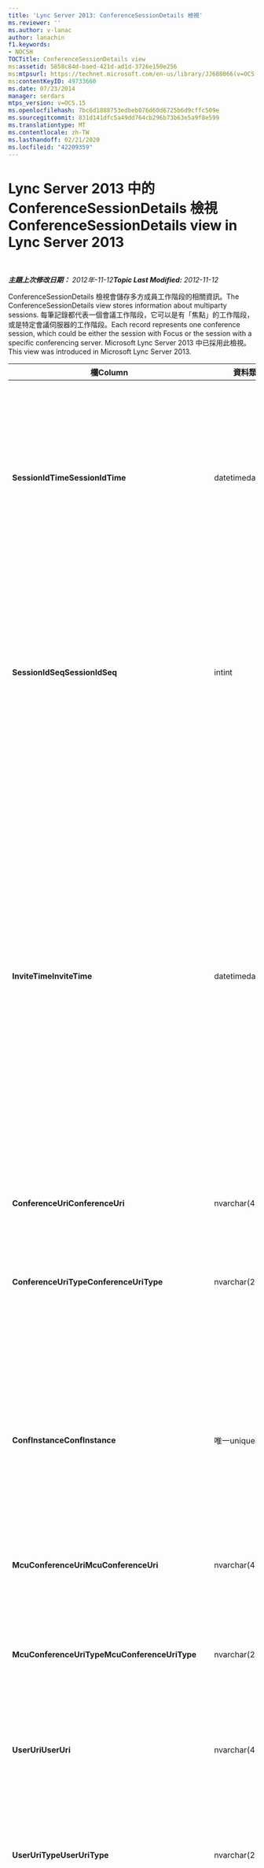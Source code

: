 ```yaml
---
title: 'Lync Server 2013: ConferenceSessionDetails 檢視'
ms.reviewer: ''
ms.author: v-lanac
author: lanachin
f1.keywords:
- NOCSH
TOCTitle: ConferenceSessionDetails view
ms:assetid: 5858c84d-baed-421d-ad1d-3726e150e256
ms:mtpsurl: https://technet.microsoft.com/en-us/library/JJ688066(v=OCS.15)
ms:contentKeyID: 49733660
ms.date: 07/23/2014
manager: serdars
mtps_version: v=OCS.15
ms.openlocfilehash: 7bc6d1888753edbeb076d60d6725b6d9cffc509e
ms.sourcegitcommit: 831d141dfc5a49dd764cb296b73b63e5a9f8e599
ms.translationtype: MT
ms.contentlocale: zh-TW
ms.lasthandoff: 02/21/2020
ms.locfileid: "42209359"
---
```

<div data-xmlns="http://www.w3.org/1999/xhtml">

<div class="topic" data-xmlns="http://www.w3.org/1999/xhtml" data-msxsl="urn:schemas-microsoft-com:xslt" data-cs="https://msdn.microsoft.com/">

<div data-asp="https://msdn2.microsoft.com/asp">

# <a name="conferencesessiondetails-view-in-lync-server-2013"></a><span data-ttu-id="6422e-102">Lync Server 2013 中的 ConferenceSessionDetails 檢視</span><span class="sxs-lookup"><span data-stu-id="6422e-102">ConferenceSessionDetails view in Lync Server 2013</span></span>

</div>

<div id="mainSection">

<div id="mainBody">

<span> </span>

<span data-ttu-id="6422e-103">_**主題上次修改日期：** 2012年-11-12_</span><span class="sxs-lookup"><span data-stu-id="6422e-103">_**Topic Last Modified:** 2012-11-12_</span></span>

<span data-ttu-id="6422e-104">ConferenceSessionDetails 檢視會儲存多方成員工作階段的相關資訊。</span><span class="sxs-lookup"><span data-stu-id="6422e-104">The ConferenceSessionDetails view stores information about multiparty sessions.</span></span> <span data-ttu-id="6422e-105">每筆記錄都代表一個會議工作階段，它可以是有「焦點」的工作階段，或是特定會議伺服器的工作階段。</span><span class="sxs-lookup"><span data-stu-id="6422e-105">Each record represents one conference session, which could be either the session with Focus or the session with a specific conferencing server.</span></span> <span data-ttu-id="6422e-106">Microsoft Lync Server 2013 中已採用此檢視。</span><span class="sxs-lookup"><span data-stu-id="6422e-106">This view was introduced in Microsoft Lync Server 2013.</span></span>


<table>
<colgroup>
<col style="width: 33%" />
<col style="width: 33%" />
<col style="width: 33%" />
</colgroup>
<thead>
<tr class="header">
<th><span data-ttu-id="6422e-107">欄</span><span class="sxs-lookup"><span data-stu-id="6422e-107">Column</span></span></th>
<th><span data-ttu-id="6422e-108">資料類型</span><span class="sxs-lookup"><span data-stu-id="6422e-108">Data Type</span></span></th>
<th><span data-ttu-id="6422e-109">詳細資料</span><span class="sxs-lookup"><span data-stu-id="6422e-109">Details</span></span></th>
</tr>
</thead>
<tbody>
<tr class="odd">
<td><p><span data-ttu-id="6422e-110"><strong>SessionIdTime</strong></span><span class="sxs-lookup"><span data-stu-id="6422e-110"><strong>SessionIdTime</strong></span></span></p></td>
<td><p><span data-ttu-id="6422e-111">datetime</span><span class="sxs-lookup"><span data-stu-id="6422e-111">datetime</span></span></p></td>
<td><p><span data-ttu-id="6422e-112">工作階段要求的時間。</span><span class="sxs-lookup"><span data-stu-id="6422e-112">Time of session request.</span></span> <span data-ttu-id="6422e-113">與 SessionIdSeq 搭配使用，以唯一識別工作階段。</span><span class="sxs-lookup"><span data-stu-id="6422e-113">Used in conjunction with SessionIdSeq to uniquely identify a session.</span></span> <span data-ttu-id="6422e-114"><a href="lync-server-2013-dialogs-table.md">Dialogs 表格 Lync Server 2013 中的</a>如需詳細資訊，請參閱。</span><span class="sxs-lookup"><span data-stu-id="6422e-114">See the <a href="lync-server-2013-dialogs-table.md">Dialogs table in Lync Server 2013</a> for more information.</span></span></p></td>
</tr>
<tr class="even">
<td><p><span data-ttu-id="6422e-115"><strong>SessionIdSeq</strong></span><span class="sxs-lookup"><span data-stu-id="6422e-115"><strong>SessionIdSeq</strong></span></span></p></td>
<td><p><span data-ttu-id="6422e-116">int</span><span class="sxs-lookup"><span data-stu-id="6422e-116">int</span></span></p></td>
<td><p><span data-ttu-id="6422e-117">識別工作階段的 ID 號碼。</span><span class="sxs-lookup"><span data-stu-id="6422e-117">ID number to identify the session.</span></span> <span data-ttu-id="6422e-118">與 SessionIdTime 搭配使用，以唯一識別工作階段。</span><span class="sxs-lookup"><span data-stu-id="6422e-118">Used in conjunction with SessionIdTime to uniquely identify a session.</span></span> <span data-ttu-id="6422e-119"><a href="lync-server-2013-dialogs-table.md">Dialogs 表格 Lync Server 2013 中的</a>如需詳細資訊，請參閱。</span><span class="sxs-lookup"><span data-stu-id="6422e-119">See the <a href="lync-server-2013-dialogs-table.md">Dialogs table in Lync Server 2013</a> for more information.</span></span></p></td>
</tr>
<tr class="odd">
<td><p><span data-ttu-id="6422e-120"><strong>InviteTime</strong></span><span class="sxs-lookup"><span data-stu-id="6422e-120"><strong>InviteTime</strong></span></span></p></td>
<td><p><span data-ttu-id="6422e-121">datetime</span><span class="sxs-lookup"><span data-stu-id="6422e-121">datetime</span></span></p></td>
<td><p><span data-ttu-id="6422e-p104">第一個 INVITE 要求的時間。此欄位通常會使用從工作階段之初始 INVITE 訊息中產生的資料來填入。如果沒有 INVITE 訊息，則會使用第一個相關的 SIP 訊息 (BYE、CANCEL、MESSAGE 或 INFO) 的日期與時間來填入。此欄位通常會使用從工作階段之初始 INVITE 訊息中產生的資料來填入。如果沒有 INVITE 訊息，則會使用第一個相關的 SIP 訊息 (BYE、CANCEL、MESSAGE 或 INFO) 的日期與時間來填入。</span><span class="sxs-lookup"><span data-stu-id="6422e-p104">Time of the first INVITE request. This field is typically populated by data generated from the initial INVITE message in the session. If there is no INVITE message then the field is populated with the date and time of the first relevant SIP message (BYE, CANCEL, MESSAGE, or INFO).</span></span></p></td>
</tr>
<tr class="even">
<td><p><span data-ttu-id="6422e-125"><strong>ConferenceUri</strong></span><span class="sxs-lookup"><span data-stu-id="6422e-125"><strong>ConferenceUri</strong></span></span></p></td>
<td><p><span data-ttu-id="6422e-126">nvarchar(450)</span><span class="sxs-lookup"><span data-stu-id="6422e-126">nvarchar(450)</span></span></p></td>
<td><p><span data-ttu-id="6422e-127">會議的 URI。</span><span class="sxs-lookup"><span data-stu-id="6422e-127">URI of the conference.</span></span></p></td>
</tr>
<tr class="odd">
<td><p><span data-ttu-id="6422e-128"><strong>ConferenceUriType</strong></span><span class="sxs-lookup"><span data-stu-id="6422e-128"><strong>ConferenceUriType</strong></span></span></p></td>
<td><p><span data-ttu-id="6422e-129">nvarchar(256)</span><span class="sxs-lookup"><span data-stu-id="6422e-129">nvarchar(256)</span></span></p></td>
<td><p><span data-ttu-id="6422e-130">會議 URI 的類型。</span><span class="sxs-lookup"><span data-stu-id="6422e-130">Type of conference URI.</span></span> <span data-ttu-id="6422e-131">請參閱<a href="lync-server-2013-uritypes-table.md">Lync Server 2013 中的 UriTypes 表格</a>如需詳細資訊。</span><span class="sxs-lookup"><span data-stu-id="6422e-131">See the <a href="lync-server-2013-uritypes-table.md">UriTypes table in Lync Server 2013</a> for more information.</span></span></p></td>
</tr>
<tr class="even">
<td><p><span data-ttu-id="6422e-132"><strong>ConfInstance</strong></span><span class="sxs-lookup"><span data-stu-id="6422e-132"><strong>ConfInstance</strong></span></span></p></td>
<td><p><span data-ttu-id="6422e-133">唯一</span><span class="sxs-lookup"><span data-stu-id="6422e-133">uniqueidentifier</span></span></p></td>
<td><p><span data-ttu-id="6422e-p106">可區分週期性會議的執行個體的識別碼。每個週期性會議執行個體都會有相同的 ConferenceURI 且不同的 ConfInstance 值。</span><span class="sxs-lookup"><span data-stu-id="6422e-p106">Identifier that differentiates between instances of recurring conferences. Each recurring conference instance has the same ConferenceURI but a different ConfInstance value.</span></span></p></td>
</tr>
<tr class="odd">
<td><p><span data-ttu-id="6422e-136"><strong>McuConferenceUri</strong></span><span class="sxs-lookup"><span data-stu-id="6422e-136"><strong>McuConferenceUri</strong></span></span></p></td>
<td><p><span data-ttu-id="6422e-137">nvarchar(450)</span><span class="sxs-lookup"><span data-stu-id="6422e-137">nvarchar(450)</span></span></p></td>
<td><p><span data-ttu-id="6422e-138">會議伺服器的 URI。</span><span class="sxs-lookup"><span data-stu-id="6422e-138">URI of the conferencing server.</span></span></p></td>
</tr>
<tr class="even">
<td><p><span data-ttu-id="6422e-139"><strong>McuConferenceUriType</strong></span><span class="sxs-lookup"><span data-stu-id="6422e-139"><strong>McuConferenceUriType</strong></span></span></p></td>
<td><p><span data-ttu-id="6422e-140">nvarchar(256)</span><span class="sxs-lookup"><span data-stu-id="6422e-140">nvarchar(256)</span></span></p></td>
<td><p><span data-ttu-id="6422e-141">會議伺服器 URI 的類型。</span><span class="sxs-lookup"><span data-stu-id="6422e-141">Type of conferencing server URI.</span></span> <span data-ttu-id="6422e-142">請參閱<a href="lync-server-2013-uritypes-table.md">Lync Server 2013 中的 UriTypes 表格</a>如需詳細資訊。</span><span class="sxs-lookup"><span data-stu-id="6422e-142">See the <a href="lync-server-2013-uritypes-table.md">UriTypes table in Lync Server 2013</a> for more information.</span></span></p></td>
</tr>
<tr class="odd">
<td><p><span data-ttu-id="6422e-143"><strong>UserUri</strong></span><span class="sxs-lookup"><span data-stu-id="6422e-143"><strong>UserUri</strong></span></span></p></td>
<td><p><span data-ttu-id="6422e-144">nvarchar(450)</span><span class="sxs-lookup"><span data-stu-id="6422e-144">nvarchar(450)</span></span></p></td>
<td><p><span data-ttu-id="6422e-145">工作階段中所含之使用者的 URI。</span><span class="sxs-lookup"><span data-stu-id="6422e-145">URI of the user involved in the session.</span></span></p></td>
</tr>
<tr class="even">
<td><p><span data-ttu-id="6422e-146"><strong>UserUriType</strong></span><span class="sxs-lookup"><span data-stu-id="6422e-146"><strong>UserUriType</strong></span></span></p></td>
<td><p><span data-ttu-id="6422e-147">nvarchar(256)</span><span class="sxs-lookup"><span data-stu-id="6422e-147">nvarchar(256)</span></span></p></td>
<td><p><span data-ttu-id="6422e-148">屬於工作階段一部分之使用者的 URI 類型。</span><span class="sxs-lookup"><span data-stu-id="6422e-148">Type of URI of the user whose was part of the session.</span></span> <span data-ttu-id="6422e-149">請參閱<a href="lync-server-2013-uritypes-table.md">Lync Server 2013 中的 UriTypes 表格</a>如需詳細資訊。</span><span class="sxs-lookup"><span data-stu-id="6422e-149">See the <a href="lync-server-2013-uritypes-table.md">UriTypes table in Lync Server 2013</a> for more information.</span></span></p></td>
</tr>
<tr class="odd">
<td><p><span data-ttu-id="6422e-150"><strong>UserTenant</strong></span><span class="sxs-lookup"><span data-stu-id="6422e-150"><strong>UserTenant</strong></span></span></p></td>
<td><p><span data-ttu-id="6422e-151">nvarchar(256)</span><span class="sxs-lookup"><span data-stu-id="6422e-151">nvarchar(256)</span></span></p></td>
<td><p><span data-ttu-id="6422e-152">屬於工作階段一部分之使用者的租用戶。</span><span class="sxs-lookup"><span data-stu-id="6422e-152">Tenant of the user whose was part of the session.</span></span> <span data-ttu-id="6422e-153">請參閱<a href="lync-server-2013-tenants-table.md">Lync Server 2013 中的租用戶表</a>如需詳細資訊。</span><span class="sxs-lookup"><span data-stu-id="6422e-153">See the <a href="lync-server-2013-tenants-table.md">Tenants table in Lync Server 2013</a> for more information.</span></span></p></td>
</tr>
<tr class="even">
<td><p><span data-ttu-id="6422e-154"><strong>UserEndpointId</strong></span><span class="sxs-lookup"><span data-stu-id="6422e-154"><strong>UserEndpointId</strong></span></span></p></td>
<td><p><span data-ttu-id="6422e-155">唯一</span><span class="sxs-lookup"><span data-stu-id="6422e-155">uniqueidentifier</span></span></p></td>
<td><p><span data-ttu-id="6422e-156">屬於工作階段一部分之使用者的唯一識別碼。</span><span class="sxs-lookup"><span data-stu-id="6422e-156">Unique identifier of the user whose was part of the session.</span></span></p></td>
</tr>
<tr class="odd">
<td><p><span data-ttu-id="6422e-157"><strong>EndTime</strong></span><span class="sxs-lookup"><span data-stu-id="6422e-157"><strong>EndTime</strong></span></span></p></td>
<td><p><span data-ttu-id="6422e-158">datetime</span><span class="sxs-lookup"><span data-stu-id="6422e-158">datetime</span></span></p></td>
<td><p><span data-ttu-id="6422e-159">工作階段的結束時間。</span><span class="sxs-lookup"><span data-stu-id="6422e-159">End time of the session.</span></span></p></td>
</tr>
<tr class="even">
<td><p><span data-ttu-id="6422e-160"><strong>ConferenceClientVersion</strong></span><span class="sxs-lookup"><span data-stu-id="6422e-160"><strong>ConferenceClientVersion</strong></span></span></p></td>
<td><p><span data-ttu-id="6422e-161">nvarchar(256)</span><span class="sxs-lookup"><span data-stu-id="6422e-161">nvarchar(256)</span></span></p></td>
<td><p><span data-ttu-id="6422e-162">會議伺服器的版本。</span><span class="sxs-lookup"><span data-stu-id="6422e-162">Version of conference server.</span></span></p></td>
</tr>
<tr class="odd">
<td><p><span data-ttu-id="6422e-163"><strong>ConferenceClientType</strong></span><span class="sxs-lookup"><span data-stu-id="6422e-163"><strong>ConferenceClientType</strong></span></span></p></td>
<td><p><span data-ttu-id="6422e-164">int</span><span class="sxs-lookup"><span data-stu-id="6422e-164">int</span></span></p></td>
<td><p><span data-ttu-id="6422e-165">會議伺服器的類型。</span><span class="sxs-lookup"><span data-stu-id="6422e-165">Type of conference server.</span></span> <span data-ttu-id="6422e-166">請參閱<a href="lync-server-2013-useragentdef-table.md">Lync Server 2013 中的 UserAgentDef 表</a>如需詳細資訊。</span><span class="sxs-lookup"><span data-stu-id="6422e-166">See the <a href="lync-server-2013-useragentdef-table.md">UserAgentDef table in Lync Server 2013</a> for more information.</span></span></p></td>
</tr>
<tr class="even">
<td><p><span data-ttu-id="6422e-167"><strong>ConferenceCategory</strong></span><span class="sxs-lookup"><span data-stu-id="6422e-167"><strong>ConferenceCategory</strong></span></span></p></td>
<td><p><span data-ttu-id="6422e-168">nvarchar(64)</span><span class="sxs-lookup"><span data-stu-id="6422e-168">nvarchar(64)</span></span></p></td>
<td><p><span data-ttu-id="6422e-169">會議伺服器類別。</span><span class="sxs-lookup"><span data-stu-id="6422e-169">Conference server category.</span></span></p></td>
</tr>
<tr class="odd">
<td><p><span data-ttu-id="6422e-170"><strong>UserClientVersion</strong></span><span class="sxs-lookup"><span data-stu-id="6422e-170"><strong>UserClientVersion</strong></span></span></p></td>
<td><p><span data-ttu-id="6422e-171">nvarchar(256)</span><span class="sxs-lookup"><span data-stu-id="6422e-171">nvarchar(256)</span></span></p></td>
<td><p><span data-ttu-id="6422e-172">參與工作階段之使用者所使用的用戶端版本。</span><span class="sxs-lookup"><span data-stu-id="6422e-172">Version of client used by the user who participated in the session.</span></span></p></td>
</tr>
<tr class="even">
<td><p><span data-ttu-id="6422e-173"><strong>UserClientType</strong></span><span class="sxs-lookup"><span data-stu-id="6422e-173"><strong>UserClientType</strong></span></span></p></td>
<td><p><span data-ttu-id="6422e-174">int</span><span class="sxs-lookup"><span data-stu-id="6422e-174">int</span></span></p></td>
<td><p><span data-ttu-id="6422e-175">參與工作階段之使用者所使用的用戶端。</span><span class="sxs-lookup"><span data-stu-id="6422e-175">Client used by the user who participated in the session.</span></span> <span data-ttu-id="6422e-176">請參閱<a href="lync-server-2013-useragentdef-table.md">Lync Server 2013 中的 UserAgentDef 表</a>如需詳細資訊。</span><span class="sxs-lookup"><span data-stu-id="6422e-176">See the <a href="lync-server-2013-useragentdef-table.md">UserAgentDef table in Lync Server 2013</a> for more details.</span></span></p></td>
</tr>
<tr class="odd">
<td><p><span data-ttu-id="6422e-177"><strong>UserClientCategory</strong></span><span class="sxs-lookup"><span data-stu-id="6422e-177"><strong>UserClientCategory</strong></span></span></p></td>
<td><p><span data-ttu-id="6422e-178">nvarchar(64)</span><span class="sxs-lookup"><span data-stu-id="6422e-178">nvarchar(64)</span></span></p></td>
<td><p><span data-ttu-id="6422e-179">屬於工作階段一部分之使用者所使用的用戶端類別名稱。</span><span class="sxs-lookup"><span data-stu-id="6422e-179">Name of the category of the client used by the user who was part of the session.</span></span></p></td>
</tr>
<tr class="even">
<td><p><span data-ttu-id="6422e-180"><strong>OnBehalfOfUri</strong></span><span class="sxs-lookup"><span data-stu-id="6422e-180"><strong>OnBehalfOfUri</strong></span></span></p></td>
<td><p><span data-ttu-id="6422e-181">nvarchar(450)</span><span class="sxs-lookup"><span data-stu-id="6422e-181">nvarchar(450)</span></span></p></td>
<td><p><span data-ttu-id="6422e-182">代表啟動工作階段之使用者的 URI。</span><span class="sxs-lookup"><span data-stu-id="6422e-182">URI of the user on whose behalf the session was started.</span></span></p></td>
</tr>
<tr class="odd">
<td><p><span data-ttu-id="6422e-183"><strong>OnBehalfOfUriType</strong></span><span class="sxs-lookup"><span data-stu-id="6422e-183"><strong>OnBehalfOfUriType</strong></span></span></p></td>
<td><p><span data-ttu-id="6422e-184">nvarchar(256)</span><span class="sxs-lookup"><span data-stu-id="6422e-184">nvarchar(256)</span></span></p></td>
<td><p><span data-ttu-id="6422e-185">代表啟動工作階段之使用者的 URI 類型。</span><span class="sxs-lookup"><span data-stu-id="6422e-185">Type of URI of the user on whose behalf the session was started.</span></span> <span data-ttu-id="6422e-186">請參閱<a href="lync-server-2013-uritypes-table.md">Lync Server 2013 中的 UriTypes 表格</a>如需詳細資訊。</span><span class="sxs-lookup"><span data-stu-id="6422e-186">See the <a href="lync-server-2013-uritypes-table.md">UriTypes table in Lync Server 2013</a> for more information.</span></span></p></td>
</tr>
<tr class="even">
<td><p><span data-ttu-id="6422e-187"><strong>OnBehalfOfTenant</strong></span><span class="sxs-lookup"><span data-stu-id="6422e-187"><strong>OnBehalfOfTenant</strong></span></span></p></td>
<td><p><span data-ttu-id="6422e-188">nvarchar(256)</span><span class="sxs-lookup"><span data-stu-id="6422e-188">nvarchar(256)</span></span></p></td>
<td><p><span data-ttu-id="6422e-189">代表啟動工作階段之使用者的租用戶。</span><span class="sxs-lookup"><span data-stu-id="6422e-189">Tenant of the user whose on behalf the session was started.</span></span> <span data-ttu-id="6422e-190">請參閱<a href="lync-server-2013-tenants-table.md">Lync Server 2013 中的租用戶表</a>如需詳細資訊。</span><span class="sxs-lookup"><span data-stu-id="6422e-190">See the <a href="lync-server-2013-tenants-table.md">Tenants table in Lync Server 2013</a> for more information.</span></span></p></td>
</tr>
<tr class="odd">
<td><p><span data-ttu-id="6422e-191"><strong>ReferredByUri</strong></span><span class="sxs-lookup"><span data-stu-id="6422e-191"><strong>ReferredByUri</strong></span></span></p></td>
<td><p><span data-ttu-id="6422e-192">nvarchar(450)</span><span class="sxs-lookup"><span data-stu-id="6422e-192">nvarchar(450)</span></span></p></td>
<td><p><span data-ttu-id="6422e-193">引用工作階段之使用者的 URI。</span><span class="sxs-lookup"><span data-stu-id="6422e-193">URI of the user who referred the session.</span></span></p></td>
</tr>
<tr class="even">
<td><p><span data-ttu-id="6422e-194"><strong>ReferredByUriType</strong></span><span class="sxs-lookup"><span data-stu-id="6422e-194"><strong>ReferredByUriType</strong></span></span></p></td>
<td><p><span data-ttu-id="6422e-195">nvarchar(256)</span><span class="sxs-lookup"><span data-stu-id="6422e-195">nvarchar(256)</span></span></p></td>
<td><p><span data-ttu-id="6422e-196">引用工作階段之使用者的 URI 類型。</span><span class="sxs-lookup"><span data-stu-id="6422e-196">Type of URI of the user who referred the session.</span></span> <span data-ttu-id="6422e-197">請參閱<a href="lync-server-2013-uritypes-table.md">Lync Server 2013 中的 UriTypes 表格</a>如需詳細資訊。</span><span class="sxs-lookup"><span data-stu-id="6422e-197">See the <a href="lync-server-2013-uritypes-table.md">UriTypes table in Lync Server 2013</a> for more information.</span></span></p></td>
</tr>
<tr class="odd">
<td><p><span data-ttu-id="6422e-198"><strong>ReferredByUriTenant</strong></span><span class="sxs-lookup"><span data-stu-id="6422e-198"><strong>ReferredByUriTenant</strong></span></span></p></td>
<td><p><span data-ttu-id="6422e-199">nvarchar(256)</span><span class="sxs-lookup"><span data-stu-id="6422e-199">nvarchar(256)</span></span></p></td>
<td><p><span data-ttu-id="6422e-200">引用工作階段之使用者的租用戶。</span><span class="sxs-lookup"><span data-stu-id="6422e-200">Tenant of the user who referred the session.</span></span> <span data-ttu-id="6422e-201">請參閱<a href="lync-server-2013-tenants-table.md">Lync Server 2013 中的租用戶表</a>如需詳細資訊。</span><span class="sxs-lookup"><span data-stu-id="6422e-201">See the <a href="lync-server-2013-tenants-table.md">Tenants table in Lync Server 2013</a> for more information.</span></span></p></td>
</tr>
<tr class="even">
<td><p><span data-ttu-id="6422e-202"><strong>DialogId</strong></span><span class="sxs-lookup"><span data-stu-id="6422e-202"><strong>DialogId</strong></span></span></p></td>
<td><p><span data-ttu-id="6422e-203">varstring(775)</span><span class="sxs-lookup"><span data-stu-id="6422e-203">varstring(775)</span></span></p></td>
<td><p><span data-ttu-id="6422e-p116">SIP 對話方塊識別碼。格式為</span><span class="sxs-lookup"><span data-stu-id="6422e-p116">SIP dialog ID. The format is</span></span></p>
<p><span data-ttu-id="6422e-206">： 對話方塊; 從標籤; 來標記</span><span class="sxs-lookup"><span data-stu-id="6422e-206">:dialog;from-tag;to-tag</span></span></p></td>
</tr>
<tr class="odd">
<td><p><span data-ttu-id="6422e-207"><strong>ReplaceDialogIdTime</strong></span><span class="sxs-lookup"><span data-stu-id="6422e-207"><strong>ReplaceDialogIdTime</strong></span></span></p></td>
<td><p><span data-ttu-id="6422e-208">datetime</span><span class="sxs-lookup"><span data-stu-id="6422e-208">datetime</span></span></p></td>
<td><p><span data-ttu-id="6422e-209">用來識別目前工作階段所取代之對話的識別碼。</span><span class="sxs-lookup"><span data-stu-id="6422e-209">ID number to identify the dialog which was replaced by current session.</span></span> <span data-ttu-id="6422e-210"><a href="lync-server-2013-dialogs-table.md">Dialogs 表格 Lync Server 2013 中的</a>如需詳細資訊，請參閱。</span><span class="sxs-lookup"><span data-stu-id="6422e-210">See the <a href="lync-server-2013-dialogs-table.md">Dialogs table in Lync Server 2013</a> for more information.</span></span></p></td>
</tr>
<tr class="even">
<td><p><span data-ttu-id="6422e-211"><strong>ReplaceDialogIdSeq</strong></span><span class="sxs-lookup"><span data-stu-id="6422e-211"><strong>ReplaceDialogIdSeq</strong></span></span></p></td>
<td><p><span data-ttu-id="6422e-212">int</span><span class="sxs-lookup"><span data-stu-id="6422e-212">int</span></span></p></td>
<td><p><span data-ttu-id="6422e-213">用來識別工作階段的識別碼。</span><span class="sxs-lookup"><span data-stu-id="6422e-213">ID number to identify the session.</span></span> <span data-ttu-id="6422e-214">可與 ReplaceDialogIdTime 搭配使用，來唯一識別此工作階段所取代的工作階段。</span><span class="sxs-lookup"><span data-stu-id="6422e-214">Used in conjunction with ReplaceDialogIdTime to uniquely identify a session that is replaced by this session.</span></span> <span data-ttu-id="6422e-215"><a href="lync-server-2013-dialogs-table.md">Dialogs 表格 Lync Server 2013 中的</a>如需詳細資訊，請參閱。</span><span class="sxs-lookup"><span data-stu-id="6422e-215">See the <a href="lync-server-2013-dialogs-table.md">Dialogs table in Lync Server 2013</a> for more information.</span></span></p></td>
</tr>
<tr class="odd">
<td><p><span data-ttu-id="6422e-216"><strong>ReplacesDialogId</strong></span><span class="sxs-lookup"><span data-stu-id="6422e-216"><strong>ReplacesDialogId</strong></span></span></p></td>
<td><p><span data-ttu-id="6422e-217">varchar(775)</span><span class="sxs-lookup"><span data-stu-id="6422e-217">varchar(775)</span></span></p></td>
<td><p><span data-ttu-id="6422e-p119">工作階段取代的 SIP 對話方塊識別碼。格式為：</span><span class="sxs-lookup"><span data-stu-id="6422e-p119">SIP dialog ID the session replaces. The format of the is:</span></span></p>
<p><span data-ttu-id="6422e-220">對話方塊; 從標籤; 來標記</span><span class="sxs-lookup"><span data-stu-id="6422e-220">dialog;from-tag;to-tag</span></span></p></td>
</tr>
<tr class="even">
<td><p><span data-ttu-id="6422e-221"><strong>IsStartedByConfServer</strong></span><span class="sxs-lookup"><span data-stu-id="6422e-221"><strong>IsStartedByConfServer</strong></span></span></p></td>
<td><p><span data-ttu-id="6422e-222">位元</span><span class="sxs-lookup"><span data-stu-id="6422e-222">bit</span></span></p></td>
<td><p><span data-ttu-id="6422e-223">指出是否要透過會議伺服器來啟動工作階段。</span><span class="sxs-lookup"><span data-stu-id="6422e-223">Indicates whether the session was started by the conferencing server.</span></span></p></td>
</tr>
<tr class="odd">
<td><p><span data-ttu-id="6422e-224"><strong>IsEndedByConfServer</strong></span><span class="sxs-lookup"><span data-stu-id="6422e-224"><strong>IsEndedByConfServer</strong></span></span></p></td>
<td><p><span data-ttu-id="6422e-225">位元</span><span class="sxs-lookup"><span data-stu-id="6422e-225">bit</span></span></p></td>
<td><p><span data-ttu-id="6422e-226">指出是否要透過會議伺服器來結束工作階段。</span><span class="sxs-lookup"><span data-stu-id="6422e-226">Indicates whether the session was ended by the conferencing server.</span></span></p></td>
</tr>
<tr class="even">
<td><p><span data-ttu-id="6422e-227"><strong>IsUserInternal</strong></span><span class="sxs-lookup"><span data-stu-id="6422e-227"><strong>IsUserInternal</strong></span></span></p></td>
<td><p><span data-ttu-id="6422e-228">位元</span><span class="sxs-lookup"><span data-stu-id="6422e-228">bit</span></span></p></td>
<td><p><span data-ttu-id="6422e-229">指出使用者是否會從內部網路登入。</span><span class="sxs-lookup"><span data-stu-id="6422e-229">Indicates whether the user logged on from the internal network.</span></span></p></td>
</tr>
<tr class="odd">
<td><p><span data-ttu-id="6422e-230"><strong>ResponseTime</strong></span><span class="sxs-lookup"><span data-stu-id="6422e-230"><strong>ResponseTime</strong></span></span></p></td>
<td><p><span data-ttu-id="6422e-231">datetime</span><span class="sxs-lookup"><span data-stu-id="6422e-231">datetime</span></span></p></td>
<td><p><span data-ttu-id="6422e-p120">回應第一個 INVITE 訊息的時間。此欄位通常會使用從工作階段之初始 INVITE 訊息中產生的資料來填入。如果沒有 INVITE 訊息，則會使用第一個相關的 SIP 訊息 (BYE、CANCEL、MESSAGE 或 INFO) 的日期與時間來填入。</span><span class="sxs-lookup"><span data-stu-id="6422e-p120">Time of the response to the first INVITE message. This field is typically populated by data generated from the initial INVITE message in the session. If there is no INVITE message then the field is populated with the date and time of the first relevant SIP message (BYE, CANCEL, MESSAGE, or INFO).</span></span></p></td>
</tr>
<tr class="even">
<td><p><span data-ttu-id="6422e-235"><strong>ResponseCode</strong></span><span class="sxs-lookup"><span data-stu-id="6422e-235"><strong>ResponseCode</strong></span></span></p></td>
<td><p><span data-ttu-id="6422e-236">int</span><span class="sxs-lookup"><span data-stu-id="6422e-236">int</span></span></p></td>
<td><p><span data-ttu-id="6422e-p121">工作階段邀請的 SIP 回應碼。此欄位通常會使用從工作階段之初始 INVITE 訊息中產生的資料來填入。如果沒有 INVITE 訊息，則會使用第一個相關的 SIP 訊息 (BYE、CANCEL、MESSAGE 或 INFO) 的日期與時間來填入。</span><span class="sxs-lookup"><span data-stu-id="6422e-p121">SIP response code to the session invitation. This field is typically populated by data generated from the initial INVITE message in the session. If there is no INVITE message then the field is populated with the date and time of the first relevant SIP message (BYE, CANCEL, MESSAGE, or INFO).</span></span></p></td>
</tr>
<tr class="odd">
<td><p><span data-ttu-id="6422e-240"><strong>DiagnosticId</strong></span><span class="sxs-lookup"><span data-stu-id="6422e-240"><strong>DiagnosticId</strong></span></span></p></td>
<td><p><span data-ttu-id="6422e-241">int</span><span class="sxs-lookup"><span data-stu-id="6422e-241">int</span></span></p></td>
<td><p><span data-ttu-id="6422e-242">從工作階段 SIP 標頭擷取而來的診斷識別碼。</span><span class="sxs-lookup"><span data-stu-id="6422e-242">Diagnostic ID captured from session SIP headers.</span></span></p></td>
</tr>
<tr class="even">
<td><p><span data-ttu-id="6422e-243"><strong>ContentType</strong></span><span class="sxs-lookup"><span data-stu-id="6422e-243"><strong>ContentType</strong></span></span></p></td>
<td><p><span data-ttu-id="6422e-244">nvarchar(256)</span><span class="sxs-lookup"><span data-stu-id="6422e-244">nvarchar(256)</span></span></p></td>
<td><p><span data-ttu-id="6422e-245">工作階段的內容類型。</span><span class="sxs-lookup"><span data-stu-id="6422e-245">Content type for the session.</span></span></p></td>
</tr>
<tr class="odd">
<td><p><span data-ttu-id="6422e-246"><strong>前端</strong></span><span class="sxs-lookup"><span data-stu-id="6422e-246"><strong>FrontEnd</strong></span></span></p></td>
<td><p><span data-ttu-id="6422e-247">nvarchar(256)</span><span class="sxs-lookup"><span data-stu-id="6422e-247">nvarchar(256)</span></span></p></td>
<td><p><span data-ttu-id="6422e-248">擷取工作階段適用之資料的前端伺服器 FQDN。</span><span class="sxs-lookup"><span data-stu-id="6422e-248">FQDN of the Front End server that captured the data for the session.</span></span></p></td>
</tr>
<tr class="even">
<td><p><span data-ttu-id="6422e-249"><strong>Pool</strong></span><span class="sxs-lookup"><span data-stu-id="6422e-249"><strong>Pool</strong></span></span></p></td>
<td><p><span data-ttu-id="6422e-250">nvarchar(256)</span><span class="sxs-lookup"><span data-stu-id="6422e-250">nvarchar(256)</span></span></p></td>
<td><p><span data-ttu-id="6422e-251">擷取工作階段適用之資料的集區 FQDN。</span><span class="sxs-lookup"><span data-stu-id="6422e-251">FQDN of the pool that captured the data for the session.</span></span></p></td>
</tr>
<tr class="odd">
<td><p><span data-ttu-id="6422e-252"><strong>MediationServer</strong></span><span class="sxs-lookup"><span data-stu-id="6422e-252"><strong>MediationServer</strong></span></span></p></td>
<td><p><span data-ttu-id="6422e-253">nvarchar(256)</span><span class="sxs-lookup"><span data-stu-id="6422e-253">nvarchar(256)</span></span></p></td>
<td><p><span data-ttu-id="6422e-254">參與工作階段之使用者所使用的中繼伺服器。</span><span class="sxs-lookup"><span data-stu-id="6422e-254">Mediation Server used by the user who participated in the session.</span></span></p></td>
</tr>
<tr class="even">
<td><p><span data-ttu-id="6422e-255"><strong>閘道</strong></span><span class="sxs-lookup"><span data-stu-id="6422e-255"><strong>Gateway</strong></span></span></p></td>
<td><p><span data-ttu-id="6422e-256">nvarchar(256)</span><span class="sxs-lookup"><span data-stu-id="6422e-256">nvarchar(256)</span></span></p></td>
<td><p><span data-ttu-id="6422e-257">參與工作階段之使用者所使用的閘道。</span><span class="sxs-lookup"><span data-stu-id="6422e-257">Gateway used by the user who participated the session.</span></span></p></td>
</tr>
<tr class="odd">
<td><p><span data-ttu-id="6422e-258"><strong>EdgeServer</strong></span><span class="sxs-lookup"><span data-stu-id="6422e-258"><strong>EdgeServer</strong></span></span></p></td>
<td><p><span data-ttu-id="6422e-259">nvarchar(256)</span><span class="sxs-lookup"><span data-stu-id="6422e-259">nvarchar(256)</span></span></p></td>
<td><p><span data-ttu-id="6422e-260">參與工作階段之使用者所使用的 Edge Server FQDN。</span><span class="sxs-lookup"><span data-stu-id="6422e-260">FQDN of the Edge server used by the user who participated in the session.</span></span></p></td>
</tr>
<tr class="even">
<td><p><span data-ttu-id="6422e-261"><strong>UserFlag</strong></span><span class="sxs-lookup"><span data-stu-id="6422e-261"><strong>UserFlag</strong></span></span></p></td>
<td><p><span data-ttu-id="6422e-262">smallint</span><span class="sxs-lookup"><span data-stu-id="6422e-262">smallint</span></span></p></td>
<td><p><span data-ttu-id="6422e-p122">指出參與工作階段之使用者的屬性。以下為允許的屬性定義：</span><span class="sxs-lookup"><span data-stu-id="6422e-p122">Indicates the attributes of the user who participated in the session. The following attribute definitions allowed:</span></span></p>
<p><span data-ttu-id="6422e-265">0x01 - 與桌上電話整合</span><span class="sxs-lookup"><span data-stu-id="6422e-265">0x01 - Integrated with desktop phone</span></span></p></td>
</tr>
<tr class="odd">
<td><p><span data-ttu-id="6422e-266"><strong>CallFlag</strong></span><span class="sxs-lookup"><span data-stu-id="6422e-266"><strong>CallFlag</strong></span></span></p></td>
<td><p><span data-ttu-id="6422e-267">smallint</span><span class="sxs-lookup"><span data-stu-id="6422e-267">smallint</span></span></p></td>
<td><p><span data-ttu-id="6422e-p123">指出通話屬性。以下為允許的屬性定義：</span><span class="sxs-lookup"><span data-stu-id="6422e-p123">Indicates the call attributes. The following attribute definitions are allowed:</span></span></p>
<p><span data-ttu-id="6422e-270">0x01 - 已重試工作階段0</span><span class="sxs-lookup"><span data-stu-id="6422e-270">0x01 - Retried Session0</span></span></p>
<p><span data-ttu-id="6422e-271">x02 - 代理程式代表回應群組所撥打的通話</span><span class="sxs-lookup"><span data-stu-id="6422e-271">x02 - A call made by agent on behalf of a Response Group</span></span></p></td>
</tr>
</tbody>
</table>


</div>

<span> </span>

</div>

</div>

</div>

